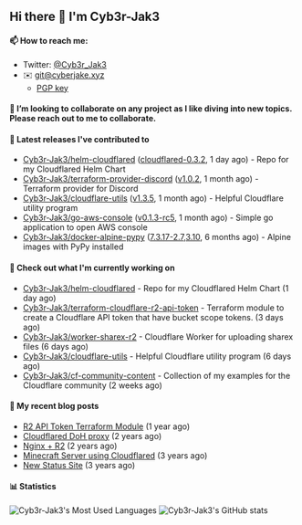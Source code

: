 ## Hi there 👋 I'm Cyb3r-Jak3

#### 📫 How to reach me:
  - Twitter: [@Cyb3r_Jak3](https://twitter.com/Cyb3r_Jak3)
  - ✉️ git@cyberjake.xyz
    - [PGP key](https://gist.githubusercontent.com/Cyb3r-Jak3/d1068b61b50239b171faf018a0269f67/raw/b876db002e6b0630795382c0b9134771ffa5fe3a/cyb3rjak3@pm.me.asc)


#### 👯 I’m looking to collaborate on any project as I like diving into new topics. Please reach out to me to collaborate.


#### 🔭 Latest releases I've contributed to

- [Cyb3r-Jak3/helm-cloudflared](https://github.com/Cyb3r-Jak3/helm-cloudflared) ([cloudflared-0.3.2](https://github.com/Cyb3r-Jak3/helm-cloudflared/releases/tag/cloudflared-0.3.2), 1 day ago) - Repo for my Cloudflared Helm Chart
- [Cyb3r-Jak3/terraform-provider-discord](https://github.com/Cyb3r-Jak3/terraform-provider-discord) ([v1.0.2](https://github.com/Cyb3r-Jak3/terraform-provider-discord/releases/tag/v1.0.2), 1 month ago) - Terraform provider for Discord
- [Cyb3r-Jak3/cloudflare-utils](https://github.com/Cyb3r-Jak3/cloudflare-utils) ([v1.3.5](https://github.com/Cyb3r-Jak3/cloudflare-utils/releases/tag/v1.3.5), 1 month ago) - Helpful Cloudflare utility program 
- [Cyb3r-Jak3/go-aws-console](https://github.com/Cyb3r-Jak3/go-aws-console) ([v0.1.3-rc5](https://github.com/Cyb3r-Jak3/go-aws-console/releases/tag/v0.1.3-rc5), 1 month ago) - Simple go application to open AWS console
- [Cyb3r-Jak3/docker-alpine-pypy](https://github.com/Cyb3r-Jak3/docker-alpine-pypy) ([7.3.17-2.7,3.10](https://github.com/Cyb3r-Jak3/docker-alpine-pypy/releases/tag/7.3.17-2.7%2C3.10), 6 months ago) - Alpine images with PyPy installed

#### 👷 Check out what I'm currently working on

- [Cyb3r-Jak3/helm-cloudflared](https://github.com/Cyb3r-Jak3/helm-cloudflared) - Repo for my Cloudflared Helm Chart (1 day ago)
- [Cyb3r-Jak3/terraform-cloudflare-r2-api-token](https://github.com/Cyb3r-Jak3/terraform-cloudflare-r2-api-token) - Terraform module to create a Cloudflare API token that have bucket scope tokens. (3 days ago)
- [Cyb3r-Jak3/worker-sharex-r2](https://github.com/Cyb3r-Jak3/worker-sharex-r2) - Cloudflare Worker for uploading sharex files (6 days ago)
- [Cyb3r-Jak3/cloudflare-utils](https://github.com/Cyb3r-Jak3/cloudflare-utils) - Helpful Cloudflare utility program  (6 days ago)
- [Cyb3r-Jak3/cf-community-content](https://github.com/Cyb3r-Jak3/cf-community-content) - Collection of my examples for the Cloudflare community (2 weeks ago)

#### 📜 My recent blog posts

- [R2 API Token Terraform Module](https://blog.cyberjake.xyz/post/2024-03-19-cloudflare-r2-terraform/) (1 year ago)
- [Cloudflared DoH proxy](https://blog.cyberjake.xyz/post/2023-02-17-cloudflared-doh/) (2 years ago)
- [Nginx &#43; R2](https://blog.cyberjake.xyz/post/2022-10-01-nginx-proxy-r2/) (2 years ago)
- [Minecraft Server using Cloudflared](https://blog.cyberjake.xyz/post/2022-03-26-cloudflared-minecraft/) (3 years ago)
- [New Status Site](https://blog.cyberjake.xyz/post/2021-09-27-status-site/) (3 years ago)


#### 📊 Statistics
![Cyb3r-Jak3's Most Used Languages](https://github-readme-stats.vercel.app/api/top-langs/?username=Cyb3r-Jak3&theme=cobalt&hide=css,html,scss)
![Cyb3r-Jak3's GitHub stats](https://github-readme-stats.vercel.app/api?username=Cyb3r-Jak3&count_private=true&show_icons=true&theme=cobalt&line_height=40)
